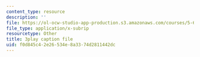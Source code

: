 ```yaml
---
content_type: resource
description: ''
file: https://ol-ocw-studio-app-production.s3.amazonaws.com/courses/5-60-thermodynamics-kinetics-spring-2008/f0d845c42e26534e8a3374d2811442dc_DOq2YChGmlg.vtt
file_type: application/x-subrip
resourcetype: Other
title: 3play caption file
uid: f0d845c4-2e26-534e-8a33-74d2811442dc
---
```

